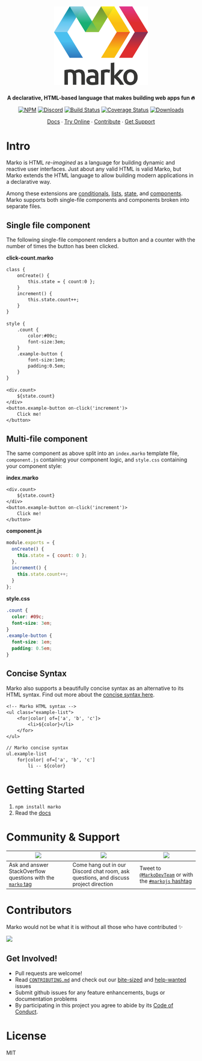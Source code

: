 <h1 align="center">
    <a href="https://markojs.com/"><img src="https://raw.githubusercontent.com/marko-js/branding/master/marko-logo-medium-cropped.png" alt="Marko" width="250" /></a>
</h1>

<p align="center">
    <strong>A declarative, HTML-based language that makes building web apps fun 🔥</strong>
</p>

<p align="center">
  <a href="https://www.npmjs.com/package/marko"><img alt="NPM" src="https://img.shields.io/npm/v/marko.svg"/></a>
  <a href="https://discord.gg/RFGxYGs"><img alt="Discord" src="https://img.shields.io/badge/discord-chat-7188da.svg"/></a>
  <a href="https://travis-ci.org/marko-js/marko"><img alt="Build Status" src="https://travis-ci.org/marko-js/marko.svg?branch=master"/></a>
  <a href="https://codecov.io/gh/marko-js/marko"><img alt="Coverage Status" src="https://codecov.io/gh/marko-js/marko/branch/master/graph/badge.svg"/></a>
  <a href="http://npm-stat.com/charts.html?package=marko"><img alt="Downloads" src="https://img.shields.io/npm/dm/marko.svg"/></a>
</p>

<p align="center">
    <a href="https://markojs.com/docs/getting-started/">Docs</a> ∙ <a href="https://markojs.com/try-online/">Try Online</a> ∙ <a href="#contributors">Contribute</a> ∙ <a href="#community--support">Get Support</a>
</p>

# Intro

Marko is HTML _re-imagined_ as a language for building dynamic and reactive user interfaces.
Just about any valid HTML is valid Marko, but Marko extends the HTML language to allow
building modern applications in a declarative way.

Among these extensions are [conditionals](https://markojs.com/docs/conditionals-and-lists/#conditionals), [lists](https://markojs.com/docs/conditionals-and-lists/#lists), [state](https://markojs.com/docs/state/), and [components](https://markojs.com/docs/class-components/).
Marko supports both single-file components and components broken into separate files.

## Single file component

The following single-file component renders a button and a counter with the
number of times the button has been clicked.

**click-count.marko**

```marko
class {
    onCreate() {
        this.state = { count:0 };
    }
    increment() {
        this.state.count++;
    }
}

style {
    .count {
        color:#09c;
        font-size:3em;
    }
    .example-button {
        font-size:1em;
        padding:0.5em;
    }
}

<div.count>
    ${state.count}
</div>
<button.example-button on-click('increment')>
    Click me!
</button>
```

## Multi-file component

The same component as above split into an `index.marko` template file,
`component.js` containing your component logic, and `style.css` containing your
component style:

**index.marko**

```marko
<div.count>
    ${state.count}
</div>
<button.example-button on-click('increment')>
    Click me!
</button>
```

**component.js**

```js
module.exports = {
  onCreate() {
    this.state = { count: 0 };
  },
  increment() {
    this.state.count++;
  }
};
```

**style.css**

```css
.count {
  color: #09c;
  font-size: 3em;
}
.example-button {
  font-size: 1em;
  padding: 0.5em;
}
```

## Concise Syntax

Marko also supports a beautifully concise syntax as an alternative to its HTML
syntax. Find out more about the [concise syntax here](https://markojs.com/docs/concise/).

```marko
<!-- Marko HTML syntax -->
<ul class="example-list">
    <for|color| of=['a', 'b', 'c']>
        <li>${color}</li>
    </for>
</ul>
```

```marko
// Marko concise syntax
ul.example-list
    for|color| of=['a', 'b', 'c']
        li -- ${color}
```

# Getting Started

1. `npm install marko`
2. Read the [docs](https://markojs.com/docs/)

# Community & Support

| <a alt="See Marko questions on Stack Overflow" href="https://stackoverflow.com/questions/tagged/marko"><img src="https://user-images.githubusercontent.com/1958812/56055468-619b3e00-5d0e-11e9-92ae-200c212cafb8.png" height="50px"/></a> | <a alt="Chat with us on Discord" href="https://discord.gg/RFGxYGs"><img src="https://user-images.githubusercontent.com/4985201/89313514-6edbea80-d62d-11ea-8447-ca2fd8983661.png" height="55px"/></a> | <a alt="Tweet about Marko" href="https://twitter.com/intent/tweet?hashtags=markojs"><img src="https://user-images.githubusercontent.com/1958812/56055707-07e74380-5d0f-11e9-8a59-d529fbb5a81e.png" height="40px"/></a> |
| ----------------------------------------------------------------------------------------------------------------------------------------------------------------------------------------------------------------------------------------- | ----------------------------------------------------------------------------------------------------------------------------------------------------------------------------------------------------- | ---------------------------------------------------------------------------------------------------------------------------------------------------------------------------------------------------------------------- |
| Ask and answer StackOverflow questions with the [`marko` tag](https://stackoverflow.com/questions/tagged/marko)                                                                                                                           | Come hang out in our Discord chat room, ask questions, and discuss project direction                                                                                                                  | Tweet to [`@MarkoDevTeam`](https://twitter.com/MarkoDevTeam) or with the [`#markojs` hashtag](https://twitter.com/search?q=%23markojs&f=live)                                                                          |

# Contributors

Marko would not be what it is without all those who have contributed ✨

<a href="https://github.com/marko-js/marko/graphs/contributors">
    <img src="https://opencollective.com/marko-js/contributors.svg?width=890&button=false"/>
</a>

## Get Involved!

- Pull requests are welcome!
- Read [`CONTRIBUTING.md`](.github/CONTRIBUTING.md) and check out our [bite-sized](https://github.com/marko-js/marko/issues?q=is%3Aissue+is%3Aopen+label%3Adifficulty%3Abite-sized) and [help-wanted](https://github.com/marko-js/marko/issues?q=is%3Aissue+is%3Aopen+label%3Astatus%3Ahelp-wanted) issues
- Submit github issues for any feature enhancements, bugs or documentation problems
- By participating in this project you agree to abide by its [Code of Conduct](https://ebay.github.io/codeofconduct).

# License

MIT
